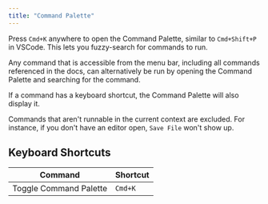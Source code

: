 ```yaml
---
title: "Command Palette"
---
```


Press `Cmd+K` anywhere to open the Command Palette, similar to `Cmd+Shift+P` in
VSCode. This lets you fuzzy-search for commands to run.

Any command that is accessible from the menu bar, including all commands
referenced in the docs, can alternatively be run by opening the Command Palette
and searching for the command.

If a command has a keyboard shortcut, the Command Palette will also display it.

Commands that aren't runnable in the current context are excluded. For instance,
if you don't have an editor open, `Save File` won't show up.

## Keyboard Shortcuts

| Command                | Shortcut |
| ---------------------- | -------- |
| Toggle Command Palette | `Cmd+K`  |
